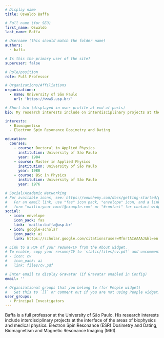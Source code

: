 ```yaml
---
# Display name
title: Oswaldo Baffa

# Full name (for SEO)
first_name: Oswaldo
last_name: Baffa

# Username (this should match the folder name)
authors:
  - baffa

# Is this the primary user of the site?
superuser: false

# Role/position
role: Full Professor

# Organizations/Affiliations
organizations:
  - name: University of São Paulo
    url: 'https://www5.usp.br/'

# Short bio (displayed in user profile at end of posts)
bio: My research interests include on interdisciplinary projects at the interface of the areas of biophysics and medical physics. Electron Spin Resonance (ESR) Dosimetry and Dating, Biomagnetism and Magnetic Resonance Imaging (MRI).

interests:
  - Biomagnetism 
  - Electron Spin Resonance Dosimetry and Dating

education:
  courses:
    - course: Doctoral in Applied Physics 
      institution: University of São Paulo
      year: 1984
    - course: Master in Applied Physics 
      institution: University of São Paulo
      year: 1980
    - course: BSc in Physics
      institution: University of São Paulo
      year: 1976

# Social/Academic Networking
# For available icons, see: https://wowchemy.com/docs/getting-started/page-builder/#icons
#   For an email link, use "fas" icon pack, "envelope" icon, and a link in the
#   form "mailto:your-email@example.com" or "#contact" for contact widget.
social:
  - icon: envelope
    icon_pack: fas
    link: 'mailto:baffa@usp.br'
  - icon: google-scholar
    icon_pack: ai
    link: https://scholar.google.com/citations?user=MfmrtAIAAAAJ&hl=en

# Link to a PDF of your resume/CV from the About widget.
# To enable, copy your resume/CV to `static/files/cv.pdf` and uncomment the lines below.
# - icon: cv
#   icon_pack: ai
#   link: files/cv.pdf

# Enter email to display Gravatar (if Gravatar enabled in Config)
email: ''

# Organizational groups that you belong to (for People widget)
#   Set this to `[]` or comment out if you are not using People widget.
user_groups:
  - Principal Investigators
---
```


Baffa is a full professor at the University of São Paulo. His research interests include interdisciplinary projects at the interface of the areas of biophysics and medical physics. Electron Spin Resonance (ESR) Dosimetry and Dating, Biomagnetism and Magnetic Resonance Imaging (MRI).
